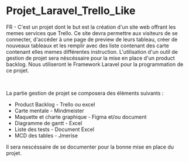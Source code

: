 # Projet_Laravel_Trello_Like

<p>
FR - C'est un projet dont le but est la création d'un site web offrant les memes services que Trello. Ce site devra permettre aux visiteurs de se connecter, d'accéder à une page de preview de leurs tableau, créer de nouveaux tableaux et les remplir avec des liste contenant des carte contenant elles memes différentes instruction. L'utilisation d'un outil de gestion de projet sera néscéssaire pour la mise en place d'un product backlog. Nous utiliseront le Framework Laravel pour la programmation de ce projet. 
</p> 
<br>
<p> La partie gestion de projet se composera des éléments suivants :
<ul>
  <li>Product Backlog - Trello ou excel</li>
  <li>Carte mentale - Mindmeister</li>
  <li>Maquette et charte graphique - Figma et/ou document</li>
  <li>Diagramme de gantt - Excel</li>
  <li>Liste des tests - Document Excel</li>
  <li>MCD des tables - Jmerise</li>
</ul>
</p>

<p>Il sera nescéssaire de se documenter pour la bonne mise en place du projet.</p>
  
